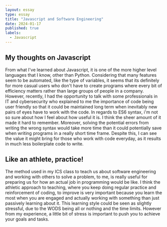 ```yaml
---
layout: essay
type: essay
title: "Javascript and Software Engineering"
date: 2024-01-17
published: true
labels:
  - Javascript
---
```


## My thoughts on Javascript

From what I've learned about Javascript, it is one of the more higher level languages that I know, other than Python. Considering that many features seem to be automated, like the type of variables, it seems that its definitely for more casual users who don't have to create programs where every bit of efficiency matters rather than large groups of people in a company. However, recently, I had the opportunity to talk with some professionals in IT and cybersecurity who explained to me the importance of code being user friendly so that it could be maintained long term when inevitably new pairs of eyes have to work with the code. In regards to ES6 syntax, i'm not so sure about how I feel about how useful it is. I think the sheer amount of it made it hard to remember. Moreover, solving the potential errors from writing the wrong syntax would take more time than it could potentially save when writing programs in a really short time frame. Despite this, I can see the value it might bring for those who work with code everyday, as it results in much less boilerplate code to write.

## Like an athlete, practice!

The method used in my ICS class to teach us about software engineering and working with others to solve a problem, to me, is really useful for preparing us for how an actual job in programming would be like. I think the athletic approach to teaching, where you keep doing regular practice and reinforcement of coding, to improve is very important because you learn the most when you are engaged and actually working with something than just passively learning about it. This learning style could be seen as slightly stressful, due to the WODS being all or nothing and the time limits. However from my experience, a little bit of stress is important to push you to achieve your goals and tasks. 